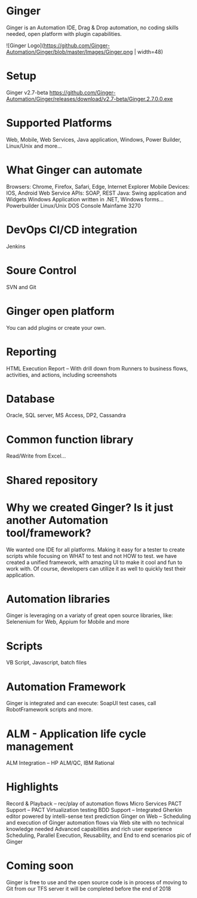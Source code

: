 # Ginger
Ginger is an Automation IDE, Drag & Drop automation, no coding skills needed, open platform with plugin capabilities.

![Ginger Logo](https://github.com/Ginger-Automation/Ginger/blob/master/Images/Ginger.png | width=48)

# Setup
Ginger v2.7-beta
https://github.com/Ginger-Automation/Ginger/releases/download/v2.7-beta/Ginger.2.7.0.0.exe

# Supported Platforms
Web, Mobile, Web Services, Java application, Windows, Power Builder, Linux/Unix and more...

# What Ginger can automate
Browsers: Chrome, Firefox, Safari, Edge, Internet Explorer
Mobile Devices: IOS, Android
Web Service APIs: SOAP, REST
Java: Swing application and Widgets
Windows Application written in .NET, Windows forms...
Powerbuilder
Linux/Unix
DOS Console
Mainfame 3270

# DevOps CI/CD integration
Jenkins

# Soure Control
SVN and Git

# Ginger open platform
You can add plugins or create your own.

# Reporting
HTML Execution Report – With drill down from Runners to business flows, activities, and actions, including screenshots

# Database
Oracle, SQL server, MS Access, DP2, Cassandra

# Common function library
Read/Write from Excel...

# Shared repository

# Why we created Ginger? Is it just another Automation tool/framework?
We wanted one IDE for all platforms. Making it easy for a tester to create scripts while focusing on WHAT to test and not HOW to test.
we have created a unified framework, with amazing UI to make it cool and fun to work with. Of course, developers can utilize it as well to quickly test their application.

# Automation libraries
Ginger is leveraging on a variaty of great open source libraries, like: Selenenium for Web, Appium for Mobile and more

# Scripts
VB Script, Javascript, batch files

# Automation Framework
Ginger is integrated and can execute: SoapUI test cases, call RobotFramework scripts and more.

# ALM - Application life cycle management
ALM Integration – HP ALM/QC, IBM Rational

# Highlights
Record & Playback – rec/play of automation flows
Micro Services PACT Support – PACT Virtualization testing
BDD Support – Integrated Gherkin editor powered by intelli-sense text prediction
Ginger on Web – Scheduling and execution of Ginger automation flows via Web site with no technical knowledge needed
Advanced capabilities and rich user experience
Scheduling, Parallel Execution, Reusability, and End to end scenarios
pic of Ginger

# Coming soon
Ginger is free to use and the open source code is in process of moving to Git from our TFS server it will be completed before the end of 2018
